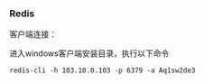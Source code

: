 ### Redis

客户端连接：

进入windows客户端安装目录，执行以下命令

```
redis-cli -h 103.10.0.103 -p 6379 -a Aq1sw2de3
```

